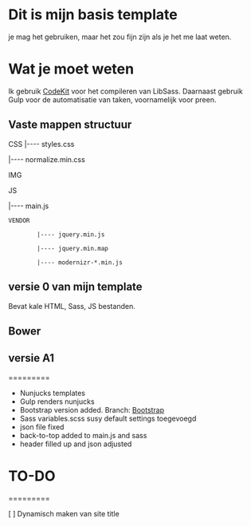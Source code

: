 # Dit is mijn basis template

je mag het gebruiken, maar het zou fijn zijn als je het me laat weten. 

# Wat je moet weten

Ik gebruik [CodeKit](https://incident57.com/codekit/) voor het compileren van LibSass.
Daarnaast gebruik Gulp voor de automatisatie van taken, voornamelijk voor preen.

## Vaste mappen structuur

CSS
|---- styles.css

|---- normalize.min.css

IMG

JS

|---- main.js

	VENDOR

			|---- jquery.min.js

			|---- jquery.min.map

			|---- modernizr-*.min.js

## versie 0 van mijn template
Bevat kale HTML, Sass, JS bestanden. 

## Bower

## versie A1
=========

* Nunjucks templates
* Gulp renders nunjucks
* Bootstrap version added. Branch: [Bootstrap](https://github.com/BluePraise/html5-base-template/tree/bootstrap)
* Sass variables.scss susy default settings toegevoegd
* json file fixed
* back-to-top added to main.js and sass
* header filled up and json adjusted


# TO-DO 
=========

[ ] Dynamisch maken van site title

